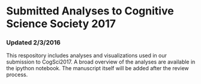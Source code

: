 # Submitted Analyses to Cognitive Science Society 2017
### Updated 2/3/2016

This respository includes analyses and visualizations used in our submission to CogSci2017. A broad overview of the analyses are available in the ipython notebook. The manuscript itself will be added after the review process.
